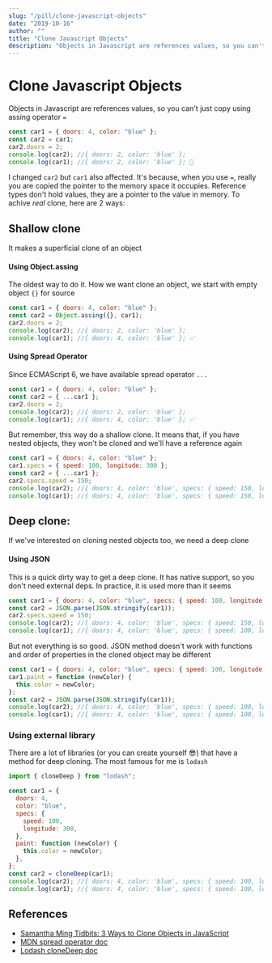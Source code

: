 ```yaml
---
slug: "/pill/clone-javascript-objects"
date: "2019-10-16"
author: ""
title: "Clone Javascript Objects"
description: "Objects in Javascript are references values, so you can't just copy using assing operator `=`"
---
```


# Clone Javascript Objects

Objects in Javascript are references values, so you can't just copy using assing operator `=`

```js
const car1 = { doors: 4, color: "blue" };
const car2 = car1;
car2.doors = 2;
console.log(car2); //{ doors: 2, color: 'blue' };
console.log(car1); //{ doors: 2, color: 'blue' }; 👀
```

I changed `car2` but `car1` also affected. It's because, when you use `=`, really you are copied the pointer to the memory space it occupies. Reference types don't hold values, they are a pointer to the value in memory. To achive _real_ clone, here are 2 ways:

## Shallow clone

It makes a superficial clone of an object

#### Using Object.assing

The oldest way to do it. How we want clone an object, we start with empty object `{}` for source

```js
const car1 = { doors: 4, color: "blue" };
const car2 = Object.assing({}, car1);
car2.doors = 2;
console.log(car2); //{ doors: 2, color: 'blue' };
console.log(car1); //{ doors: 4, color: 'blue' }; ✅
```

#### Using Spread Operator

Since ECMAScript 6, we have available spread operator `...`

```js
const car1 = { doors: 4, color: "blue" };
const car2 = { ...car1 };
car2.doors = 2;
console.log(car2); //{ doors: 2, color: 'blue' };
console.log(car1); //{ doors: 4, color: 'blue' }; ✅
```

But remember, this way do a shallow clone. It means that, if you have nested objects, they won't be cloned and we'll have a reference again

```js
const car1 = { doors: 4, color: "blue" };
car1.specs = { speed: 100, longitude: 300 };
const car2 = { ...car1 };
car2.specs.speed = 150;
console.log(car2); //{ doors: 4, color: 'blue', specs: { speed: 150, longitude: 100} };
console.log(car1); //{ doors: 4, color: 'blue', specs: { speed: 150, longitude: 100} };  👀
```

## Deep clone:

If we've interested on cloning nested objects too, we need a deep clone

#### Using JSON

This is a quick dirty way to get a deep clone. It has native support, so you don't need external deps. In practice, it is used more than it seems

```js
const car1 = { doors: 4, color: "blue", specs: { speed: 100, longitude: 300 } };
const car2 = JSON.parse(JSON.stringify(car1));
car2.specs.speed = 150;
console.log(car2); //{ doors: 4, color: 'blue', specs: { speed: 150, longitude: 100} };
console.log(car1); //{ doors: 4, color: 'blue', specs: { speed: 100, longitude: 100} };  ✅
```

But not everything is so good. JSON method doesn't work with functions and order of properties in the cloned object may be different

```js
const car1 = { doors: 4, color: "blue", specs: { speed: 100, longitude: 300 } };
car1.paint = function (newColor) {
  this.color = newColor;
};
const car2 = JSON.parse(JSON.stringify(car1));
console.log(car2); //{ doors: 4, color: 'blue', specs: { speed: 100, longitude: 100}, paint: f };
console.log(car1); //{ doors: 4, color: 'blue', specs: { speed: 100, longitude: 100} };  👀
```

### Using external library

There are a lot of libraries (or you can create yourself 😎) that have a method for deep cloning. The most famous for me is `lodash`

```js
import { cloneDeep } from "lodash";

const car1 = {
  doors: 4,
  color: "blue",
  specs: {
    speed: 100,
    longitude: 300,
  },
  paint: function (newColor) {
    this.color = newColor;
  },
};
const car2 = cloneDeep(car1);
console.log(car2); //{ doors: 4, color: 'blue', specs: { speed: 100, longitude: 100}, paint: f };
console.log(car1); //{ doors: 4, color: 'blue', specs: { speed: 100, longitude: 100}, paint: f };  ✅
```

## References

- [Samantha Ming Tidbits: 3 Ways to Clone Objects in JavaScript](https://www.samanthaming.com/tidbits/70-3-ways-to-clone-objects/)
- [MDN spread operator doc](https://developer.mozilla.org/en-US/docs/Web/JavaScript/Reference/Operators/Spread_syntax)
- [Lodash cloneDeep doc](https://lodash.com/docs/4.17.15#cloneDeep)
